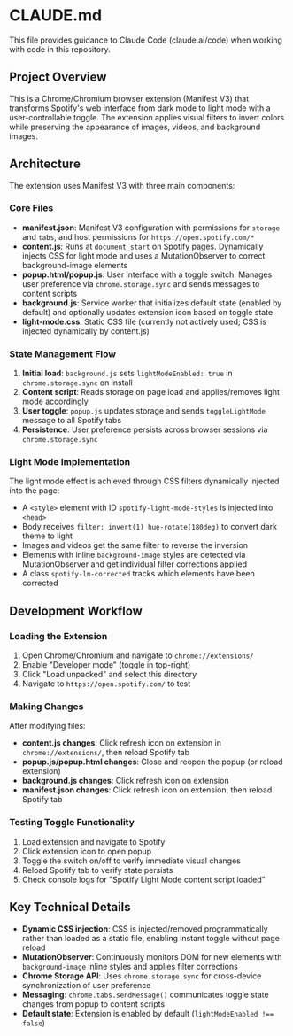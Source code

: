# CLAUDE.md

This file provides guidance to Claude Code (claude.ai/code) when working with code in this repository.

## Project Overview

This is a Chrome/Chromium browser extension (Manifest V3) that transforms Spotify's web interface from dark mode to light mode with a user-controllable toggle. The extension applies visual filters to invert colors while preserving the appearance of images, videos, and background images.

## Architecture

The extension uses Manifest V3 with three main components:

### Core Files

- **manifest.json**: Manifest V3 configuration with permissions for `storage` and `tabs`, and host permissions for `https://open.spotify.com/*`
- **content.js**: Runs at `document_start` on Spotify pages. Dynamically injects CSS for light mode and uses a MutationObserver to correct background-image elements
- **popup.html/popup.js**: User interface with a toggle switch. Manages user preference via `chrome.storage.sync` and sends messages to content scripts
- **background.js**: Service worker that initializes default state (enabled by default) and optionally updates extension icon based on toggle state
- **light-mode.css**: Static CSS file (currently not actively used; CSS is injected dynamically by content.js)

### State Management Flow

1. **Initial load**: `background.js` sets `lightModeEnabled: true` in `chrome.storage.sync` on install
2. **Content script**: Reads storage on page load and applies/removes light mode accordingly
3. **User toggle**: `popup.js` updates storage and sends `toggleLightMode` message to all Spotify tabs
4. **Persistence**: User preference persists across browser sessions via `chrome.storage.sync`

### Light Mode Implementation

The light mode effect is achieved through CSS filters dynamically injected into the page:
- A `<style>` element with ID `spotify-light-mode-styles` is injected into `<head>`
- Body receives `filter: invert(1) hue-rotate(180deg)` to convert dark theme to light
- Images and videos get the same filter to reverse the inversion
- Elements with inline `background-image` styles are detected via MutationObserver and get individual filter corrections applied
- A class `spotify-lm-corrected` tracks which elements have been corrected

## Development Workflow

### Loading the Extension

1. Open Chrome/Chromium and navigate to `chrome://extensions/`
2. Enable "Developer mode" (toggle in top-right)
3. Click "Load unpacked" and select this directory
4. Navigate to `https://open.spotify.com/` to test

### Making Changes

After modifying files:
- **content.js changes**: Click refresh icon on extension in `chrome://extensions/`, then reload Spotify tab
- **popup.js/popup.html changes**: Close and reopen the popup (or reload extension)
- **background.js changes**: Click refresh icon on extension
- **manifest.json changes**: Click refresh icon on extension, then reload Spotify tab

### Testing Toggle Functionality

1. Load extension and navigate to Spotify
2. Click extension icon to open popup
3. Toggle the switch on/off to verify immediate visual changes
4. Reload Spotify tab to verify state persists
5. Check console logs for "Spotify Light Mode content script loaded"

## Key Technical Details

- **Dynamic CSS injection**: CSS is injected/removed programmatically rather than loaded as a static file, enabling instant toggle without page reload
- **MutationObserver**: Continuously monitors DOM for new elements with `background-image` inline styles and applies filter corrections
- **Chrome Storage API**: Uses `chrome.storage.sync` for cross-device synchronization of user preference
- **Messaging**: `chrome.tabs.sendMessage()` communicates toggle state changes from popup to content scripts
- **Default state**: Extension is enabled by default (`lightModeEnabled !== false`)
